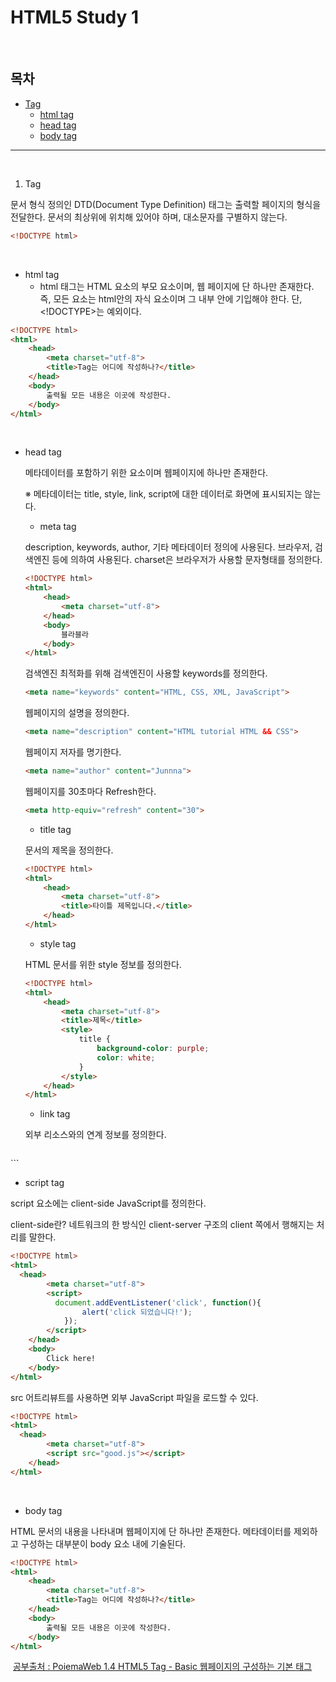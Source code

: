 # HTML5 Study 1

<br/>

## 목차

- [Tag](#tag)
  - [html tag](#html)
  - [head tag](#head)
  - [body tag](#body)

<hr/>
<br/>

1. Tag<a id="tag"></a>

문서 형식 정의인 DTD(Document Type Definition) 태그는 출력할 페이지의 형식을 전달한다. 문서의 최상위에 위치해 있어야 하며, 대소문자를 구별하지 않는다.

```html
<!DOCTYPE html>
```

<br/>

- html tag<a id="html"></a>
  * html 태그는 HTML 요소의 부모 요소이며, 웹 페이지에 단 하나만 존재한다. 즉, 모든 요소는 html안의 자식 요소이며 그 내부 안에 기입해야 한다. 단, <!DOCTYPE>는 예외이다.

```html
<!DOCTYPE html>
<html>
    <head>
        <meta charset="utf-8">
        <title>Tag는 어디에 작성하나?</title>
    </head>
    <body>
        출력될 모든 내용은 이곳에 작성한다.
    </body>
</html>
```

<br/>

- head tag<a id="head"></a>

  메타데이터를 포함하기 위한 요소이며 웹페이지에 하나만 존재한다. 

  ※ 메타데이터는 title, style, link, script에 대한 데이터로 화면에 표시되지는 않는다.

  - meta tag

  description, keywords, author, 기타 메타데이터 정의에 사용된다. 브라우저, 검색엔진 등에 의하여 사용된다. charset은 브라우저가 사용할 문자형태를 정의한다.

  ```html
  <!DOCTYPE html>
  <html>
      <head>
          <meta charset="utf-8">
      </head>
      <body>
          블라블라
      </body>
  </html>
  ```

  검색엔진 최적화를 위해 검색엔진이 사용할 keywords를 정의한다.

  ```html
  <meta name="keywords" content="HTML, CSS, XML, JavaScript">
  ```

  웹페이지의 설명을 정의한다.

  ```html
  <meta name="description" content="HTML tutorial HTML && CSS">
  ```

  웹페이지 저자를 명기한다.

  ```html
  <meta name="author" content="Junnna">
  ```

  웹페이지를 30초마다 Refresh한다.

  ```html
  <meta http-equiv="refresh" content="30">
  ```

  - title tag

  문서의 제목을 정의한다.

  ```html
  <!DOCTYPE html>
  <html>
      <head>
          <meta charset="utf-8">
          <title>타이틀 제목입니다.</title>
      </head>
  </html>
  ```

  - style tag

  HTML 문서를 위한 style 정보를 정의한다.

  ```html
  <!DOCTYPE html>
  <html>
      <head>
          <meta charset="utf-8">
          <title>제목</title>
          <style>
              title {
                  background-color: purple;
                  color: white;
              }
          </style>
      </head>
  </html>
  ```

  - link tag

  외부 리소스와의 연계 정보를 정의한다.

  ```html
<!DOCTYPE html>
  <html>
    <head>
          <meta charset="utf-8">
          <title>제목</title>
          <link rel="stylesheet" href="style.css">
      </head>
  </html>
  ```
  
  - script tag
  
  script 요소에는 client-side JavaScript를 정의한다.

  client-side란? 네트워크의 한 방식인 client-server 구조의 client 쪽에서 행해지는 처리를 말한다.

  ```html
<!DOCTYPE html>
  <html>
    <head>
          <meta charset="utf-8">
          <script>
          	document.addEventListener('click', function(){
                  alert('click 되었습니다!');
              });
          </script>
      </head>
      <body>
          Click here!
      </body>
  </html>
  ```
  
  src 어트리뷰트를 사용하면 외부 JavaScript 파일을 로드할 수 있다.
  
  ```html
<!DOCTYPE html>
  <html>
    <head>
          <meta charset="utf-8">
          <script src="good.js"></script>
      </head>
  </html>
  ```

<br/>

- body tag<a id="body"></a>

HTML 문서의 내용을 나타내며 웹페이지에 단 하나만 존재한다. 메타데이터를 제외하고 구성하는 대부분이 body 요소 내에 기술된다.

```html
<!DOCTYPE html>
<html>
    <head>
        <meta charset="utf-8">
        <title>Tag는 어디에 작성하나?</title>
    </head>
    <body>
        출력될 모든 내용은 이곳에 작성한다.
    </body>
</html>
```

​									[공부출처 : PoiemaWeb 1.4 HTML5 Tag - Basic 웹페이지의 구성하는 기본 태그](https://poiemaweb.com/html5-tag-basic)



